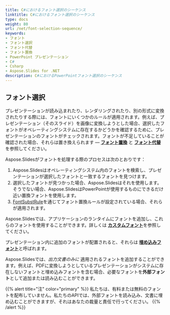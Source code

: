 ```yaml
---
title: C#におけるフォント選択のシーケンス
linktitle: C#におけるフォント選択のシーケンス
type: docs
weight: 80
url: /net/font-selection-sequence/
keywords:
- フォント
- フォント選択
- フォント代替
- フォント置換
- PowerPoint プレゼンテーション
- C#
- Csharp
- Aspose.Slides for .NET
description: C#におけるPowerPointフォント選択のシーケンス
---
```


## フォント選択

プレゼンテーションが読み込まれたり、レンダリングされたり、別の形式に変換されたりする際には、フォントにいくつかのルールが適用されます。例えば、プレゼンテーション（そのスライド）を画像に変換しようとした場合、選択したフォントがオペレーティングシステムに存在するかどうかを確認するために、プレゼンテーションのフォントがチェックされます。フォントが不足していることが確認された場合、それらは置き換えられます — [**フォント置換**](https://docs.aspose.com/slides/net/font-replacement/) と [**フォント代替**](https://docs.aspose.com/slides/net/font-substitution/)を参照してください。

Aspose.Slidesがフォントを処理する際のプロセスは次のとおりです：

1. Aspose.Slidesはオペレーティングシステム内のフォントを検索し、プレゼンテーションが選択したフォントと一致するフォントを見つけます。
2. 選択したフォントが見つかった場合、Aspose.Slidesはそれを使用します。そうでない場合、Aspose.SlidesはPowerPointが使用するものにできるだけ近い置換フォントを使用します。
3. [FontSubstRule](https://reference.aspose.com/slides/net/aspose.slides/fontsubstrule/)を通じてフォント置換ルールが設定されている場合、それらが適用されます。

Aspose.Slidesでは、アプリケーションのランタイムにフォントを追加し、これらのフォントを使用することができます。詳しくは [**カスタムフォント**](https://docs.aspose.com/slides/net/custom-font/)を参照してください。

プレゼンテーション内に追加のフォントが配置されると、それらは [**埋め込みフォント**](https://docs.aspose.com/slides/net/embedded-font/)と呼ばれます。

Aspose.Slidesでは、*出力文書のみに* 適用されるフォントを追加することができます。例えば、PDFに変換しようとしているプレゼンテーションがシステムに存在しないフォントと埋め込みフォントを含む場合、必要なフォントを**外部フォント**として追加または読み込むことができます。

{{% alert title="注" color="primary" %}} 
私たちは、有料または無料のフォントを配布していません。私たちのAPIでは、外部フォントを読み込み、文書に埋め込むことができますが、それはあなたの裁量と責任で行ってください。
{{% /alert %}}